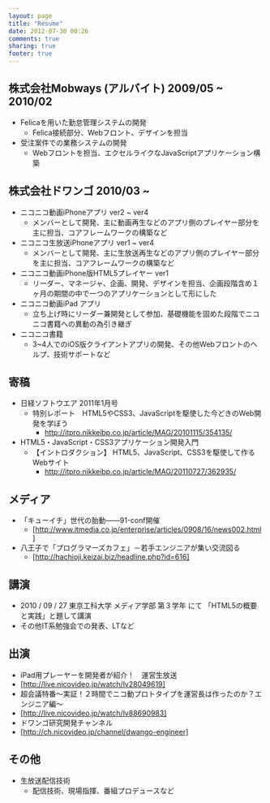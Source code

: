```yaml
---
layout: page
title: "Resume"
date: 2012-07-30 00:26
comments: true
sharing: true
footer: true
---
```


## 株式会社Mobways (アルバイト) 2009/05 ~ 2010/02
* Felicaを用いた勤怠管理システムの開発
  * Felica接続部分、Webフロント、デザインを担当
* 受注案件での業務システムの開発
  * Webフロントを担当、エクセルライクなJavaScriptアプリケーション構築

## 株式会社ドワンゴ 2010/03 ~
* ニコニコ動画iPhoneアプリ ver2 ~ ver4
  * メンバーとして開発、主に動画再生などのアプリ側のプレイヤー部分を主に担当、コアフレームワークの構築など
* ニコニコ生放送iPhoneアプリ ver1 ~ ver4
  * メンバーとして開発、主に生放送再生などのアプリ側のプレイヤー部分を主に担当、コアフレームワークの構築など
* ニコニコ動画iPhone版HTML5プレイヤー ver1
  * リーダー、マネージャ、企画、開発、デザインを担当、企画段階含め１ヶ月の期間の中で一つのアプリケーションとして形にした
* ニコニコ動画iPad アプリ 
  * 立ち上げ時にリーダー兼開発として参加、基礎機能を固めた段階でニコニコ書籍への異動の為引き継ぎ
* ニコニコ書籍
  * 3~4人でのiOS版クライアントアプリの開発、その他Webフロントのヘルプ、技術サポートなど

## 寄稿
* 日経ソフトウエア 2011年1月号 
  * 特別レポート　HTML5やCSS3、JavaScriptを駆使した今どきのWeb開発を学ぼう
    * http://itpro.nikkeibp.co.jp/article/MAG/20101115/354135/
* HTML5・JavaScript・CSS3アプリケーション開発入門
  * 【イントロダクション】 HTML5、JavaScript、CSS3を駆使して作るWebサイト
    * http://itpro.nikkeibp.co.jp/article/MAG/20110727/362935/

## メディア
* 「キューイチ」世代の胎動――91-conf開催
  * [http://www.itmedia.co.jp/enterprise/articles/0908/16/news002.html]
* 八王子で「プログラマーズカフェ」－若手エンジニアが集い交流図る
  * [http://hachioji.keizai.biz/headline.php?id=616]

## 講演
* 2010 / 09 / 27 東京工科大学 メディア学部 第３学年 にて 「HTML5の概要と実践」と題して講演
* その他IT系勉強会での発表、LTなど

## 出演
* iPad用プレーヤーを開発者が紹介！　運営生放送
 * [http://live.nicovideo.jp/watch/lv28049619]
* 超会議特番～実証！２時間でニコ動プロトタイプを運営長は作ったのか？エンジニア編～
 * [http://live.nicovideo.jp/watch/lv88690983]
* ドワンゴ研究開発チャンネル
 * [http://ch.nicovideo.jp/channel/dwango-engineer]

## その他
* 生放送配信技術
  * 配信技術、現場指揮、番組プロデュースなど
